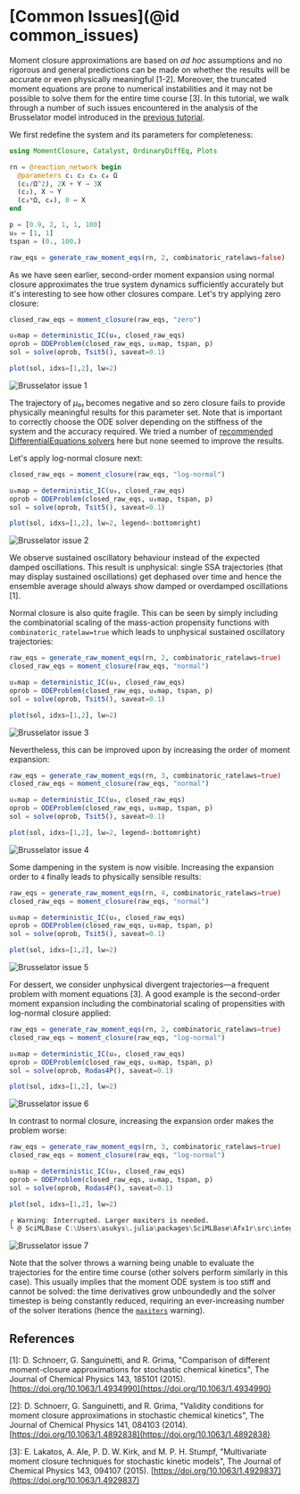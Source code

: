 # [Common Issues](@id common_issues)

Moment closure approximations are based on *ad hoc* assumptions and no rigorous and general predictions can be made on whether the results will be accurate or even physically meaningful [1-2]. Moreover, the truncated moment equations are prone to numerical instabilities and it may not be possible to solve them for the entire time course [3]. In this tutorial, we walk through a number of such issues encountered in the analysis of the Brusselator model introduced in the [previous tutorial](using_momentclosure.md).

We first redefine the system and its parameters for completeness:
```julia
using MomentClosure, Catalyst, OrdinaryDiffEq, Plots

rn = @reaction_network begin
  @parameters c₁ c₂ c₃ c₄ Ω
  (c₁/Ω^2), 2X + Y → 3X
  (c₂), X → Y
  (c₃*Ω, c₄), 0 ↔ X
end

p = [0.9, 2, 1, 1, 100]
u₀ = [1, 1]
tspan = (0., 100.)

raw_eqs = generate_raw_moment_eqs(rn, 2, combinatoric_ratelaws=false)
```
As we have seen earlier, second-order moment expansion using normal closure approximates the true system dynamics sufficiently accurately but it's interesting to see how other closures compare. Let's try applying zero closure:
```julia
closed_raw_eqs = moment_closure(raw_eqs, "zero")

u₀map = deterministic_IC(u₀, closed_raw_eqs)
oprob = ODEProblem(closed_raw_eqs, u₀map, tspan, p)
sol = solve(oprob, Tsit5(), saveat=0.1)

plot(sol, idxs=[1,2], lw=2)
```
![Brusselator issue 1](../assets/brusselator_issue_1.svg)

The trajectory of $μ₀₁$ becomes negative and so zero closure fails to provide physically meaningful results for this parameter set. Note that is important to correctly choose the ODE solver depending on the stiffness of the system and the accuracy required. We tried a number of [recommended DifferentialEquations solvers](https://diffeq.sciml.ai/stable/solvers/ode_solve/) here but none seemed to improve the results.

Let's apply log-normal closure next:
```julia
closed_raw_eqs = moment_closure(raw_eqs, "log-normal")

u₀map = deterministic_IC(u₀, closed_raw_eqs)
oprob = ODEProblem(closed_raw_eqs, u₀map, tspan, p)
sol = solve(oprob, Tsit5(), saveat=0.1)

plot(sol, idxs=[1,2], lw=2, legend=:bottomright)
```
![Brusselator issue 2](../assets/brusselator_issue_2.svg)

We observe sustained oscillatory behaviour instead of the expected damped oscillations. This result is unphysical: single SSA trajectories (that may display sustained oscillations) get dephased over time and hence the ensemble average should always show damped or overdamped oscillations [1].

Normal closure is also quite fragile. This can be seen by simply including the combinatorial scaling of the mass-action propensity functions with `combinatoric_ratelaw=true` which leads to unphysical sustained oscillatory trajectories:
```julia
raw_eqs = generate_raw_moment_eqs(rn, 2, combinatoric_ratelaws=true)
closed_raw_eqs = moment_closure(raw_eqs, "normal")

u₀map = deterministic_IC(u₀, closed_raw_eqs)
oprob = ODEProblem(closed_raw_eqs, u₀map, tspan, p)
sol = solve(oprob, Tsit5(), saveat=0.1)

plot(sol, idxs=[1,2], lw=2)
```
![Brusselator issue 3](../assets/brusselator_issue_3.svg)

Nevertheless, this can be improved upon by increasing the order of moment expansion:
```julia
raw_eqs = generate_raw_moment_eqs(rn, 3, combinatoric_ratelaws=true)
closed_raw_eqs = moment_closure(raw_eqs, "normal")

u₀map = deterministic_IC(u₀, closed_raw_eqs)
oprob = ODEProblem(closed_raw_eqs, u₀map, tspan, p)
sol = solve(oprob, Tsit5(), saveat=0.1)

plot(sol, idxs=[1,2], lw=2, legend=:bottomright)
```
![Brusselator issue 4](../assets/brusselator_issue_4.svg)

Some dampening in the system is now visible. Increasing the expansion order to `4` finally leads to physically sensible results:
```julia
raw_eqs = generate_raw_moment_eqs(rn, 4, combinatoric_ratelaws=true)
closed_raw_eqs = moment_closure(raw_eqs, "normal")

u₀map = deterministic_IC(u₀, closed_raw_eqs)
oprob = ODEProblem(closed_raw_eqs, u₀map, tspan, p)
sol = solve(oprob, Tsit5(), saveat=0.1)

plot(sol, idxs=[1,2], lw=2)
```
![Brusselator issue 5](../assets/brusselator_issue_5.svg)

For dessert, we consider unphysical divergent trajectories—a frequent problem with moment equations [3]. A good example is the second-order moment expansion including the combinatorial scaling of propensities with log-normal closure applied:
```julia
raw_eqs = generate_raw_moment_eqs(rn, 2, combinatoric_ratelaws=true)
closed_raw_eqs = moment_closure(raw_eqs, "log-normal")

u₀map = deterministic_IC(u₀, closed_raw_eqs)
oprob = ODEProblem(closed_raw_eqs, u₀map, tspan, p)
sol = solve(oprob, Rodas4P(), saveat=0.1)

plot(sol, idxs=[1,2], lw=2)
```
![Brusselator issue 6](../assets/brusselator_issue_6.svg)

In contrast to normal closure, increasing the expansion order makes the problem worse:
```julia
raw_eqs = generate_raw_moment_eqs(rn, 3, combinatoric_ratelaws=true)
closed_raw_eqs = moment_closure(raw_eqs, "log-normal")

u₀map = deterministic_IC(u₀, closed_raw_eqs)
oprob = ODEProblem(closed_raw_eqs, u₀map, tspan, p)
sol = solve(oprob, Rodas4P(), saveat=0.1)

plot(sol, idxs=[1,2], lw=2)
```
```julia
┌ Warning: Interrupted. Larger maxiters is needed.
└ @ SciMLBase C:\Users\asukys\.julia\packages\SciMLBase\Afx1r\src\integrator_interface.jl:331
```
![Brusselator issue 7](../assets/brusselator_issue_7.svg)

Note that the solver throws a warning being unable to evaluate the trajectories for the entire time course (other solvers perform similarly in this case). This usually implies that the moment ODE system is too stiff and cannot be solved: the time derivatives grow unboundedly and the solver timestep is being constantly reduced, requiring an ever-increasing number of the solver iterations (hence the [`maxiters`](https://diffeq.sciml.ai/stable/basics/common_solver_opts/#Miscellaneous) warning).

## References

[1]: D. Schnoerr, G. Sanguinetti, and R. Grima, "Comparison of different moment-closure approximations for stochastic chemical kinetics", The Journal of Chemical Physics 143, 185101 (2015). [https://doi.org/10.1063/1.4934990](https://doi.org/10.1063/1.4934990)

[2]: D. Schnoerr, G. Sanguinetti, and R. Grima, "Validity conditions for moment closure approximations in stochastic chemical kinetics", The Journal of Chemical Physics 141, 084103 (2014). [https://doi.org/10.1063/1.4892838](https://doi.org/10.1063/1.4892838)

[3]: E. Lakatos, A. Ale, P. D. W. Kirk, and M. P. H. Stumpf, "Multivariate moment closure techniques for stochastic kinetic models", The Journal of Chemical Physics 143, 094107 (2015). [https://doi.org/10.1063/1.4929837](https://doi.org/10.1063/1.4929837)
